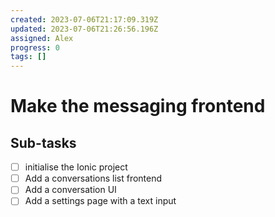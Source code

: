 ```yaml
---
created: 2023-07-06T21:17:09.319Z
updated: 2023-07-06T21:26:56.196Z
assigned: Alex
progress: 0
tags: []
---
```


# Make the messaging frontend

## Sub-tasks

- [ ] initialise the Ionic project
- [ ] Add a conversations list frontend
- [ ] Add a conversation UI
- [ ] Add a settings page with a text input
